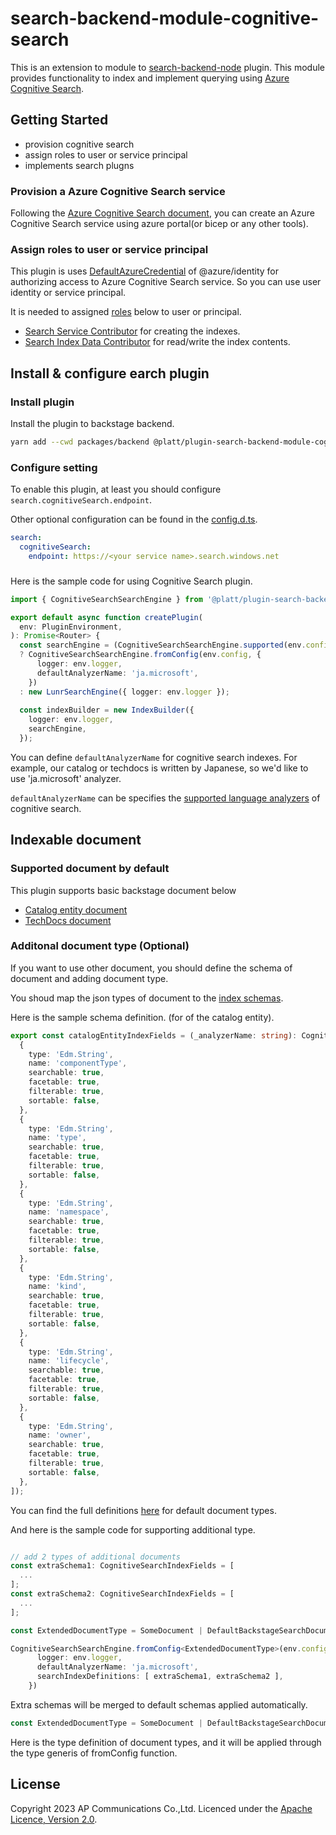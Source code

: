 # search-backend-module-cognitive-search

This is an extension to module to [search-backend-node](https://github.com/backstage/backstage/tree/master/plugins/search-backend-node) plugin.
This module provides functionality to index and implement querying using [Azure Cognitive Search](https://learn.microsoft.com/en-us/azure/search/).

## Getting Started

- provision cognitive search
- assign roles to user or service principal
- implements search plugns

### Provision a Azure Cognitive Search service

Following the [Azure Cognitive Search document](https://learn.microsoft.com/en-us/azure/search/search-what-is-azure-search), you can create an Azure Cognitive Search service using azure portal(or bicep or any other tools).

### Assign roles to user or service principal

This plugin is uses [DefaultAzureCredential](https://www.npmjs.com/package/@azure/identity) of @azure/identity for authorizing access to Azure Cognitive Search service. So you can use user identity or service principal.

It is needed to assigned [roles](https://learn.microsoft.com/en-us/azure/search/search-security-rbac?tabs=config-svc-portal%2Croles-portal%2Ctest-portal%2Ccustom-role-portal%2Cdisable-keys-portal#built-in-roles-used-in-search) below to user or principal.


- [Search Service Contributor](https://learn.microsoft.com/en-us/azure/role-based-access-control/built-in-roles#search-service-contributor) for creating the indexes.
- [Search Index Data Contributor](https://learn.microsoft.com/en-us/azure/role-based-access-control/built-in-roles#search-index-data-contributor) for read/write the index contents.

## Install & configure earch plugin

### Install plugin

Install the plugin to backstage backend.

```bash
yarn add --cwd packages/backend @platt/plugin-search-backend-module-cognitive-search

```

### Configure setting

To enable this plugin, at least you should configure `search.cognitiveSearch.endpoint`.

Other optional configuration can be found in the [config.d.ts](./config.d.ts). 

```yaml
search:
  cognitiveSearch:
    endpoint: https://<your service name>.search.windows.net

```

### 

Here is the sample code for using Cognitive Search plugin.

```typescript
import { CognitiveSearchSearchEngine } from '@platt/plugin-search-backend-module-cognitive-search';

export default async function createPlugin(
  env: PluginEnvironment,
): Promise<Router> {
  const searchEngine = (CognitiveSearchSearchEngine.supported(env.config))
  ? CognitiveSearchSearchEngine.fromConfig(env.config, {
      logger: env.logger,
      defaultAnalyzerName: 'ja.microsoft',
    })
  : new LunrSearchEngine({ logger: env.logger });
  
  const indexBuilder = new IndexBuilder({
    logger: env.logger,
    searchEngine,
  });

```

You can define `defaultAnalyzerName` for cognitive search indexes.
For example, our catalog or techdocs is written by Japanese, so we'd like to use 
'ja.microsoft' analyzer.

`defaultAnalyzerName` can be specifies the [supported language analyzers](https://learn.microsoft.com/en-us/azure/search/index-add-language-analyzers#supported-language-analyzers) of cognitive search.



## Indexable document

### Supported document by default

This plugin supports basic backstage document below

- [Catalog entity document](https://github.com/backstage/backstage/blob/master/plugins/catalog-common/src/search/CatalogEntityDocument.ts)
- [TechDocs document](https://github.com/backstage/backstage/blob/master/plugins/techdocs-node/src/techdocsTypes.ts)

### Additonal document type (Optional)
If you want to use other document, you should define the schema of document and adding document type.

You shoud map the json types of document to the [index schemas](https://learn.microsoft.com/en-us/azure/search/search-what-is-an-index).


Here is the sample schema definition. (for of the catalog entity).

```typescript
export const catalogEntityIndexFields = (_analyzerName: string): CognitiveSearchIndexFields => ([
  {
    type: 'Edm.String',
    name: 'componentType',
    searchable: true,
    facetable: true,
    filterable: true,
    sortable: false,
  },
  {
    type: 'Edm.String',
    name: 'type',
    searchable: true,
    facetable: true,
    filterable: true,
    sortable: false,
  },
  {
    type: 'Edm.String',
    name: 'namespace',
    searchable: true,
    facetable: true,
    filterable: true,
    sortable: false,
  },
  {
    type: 'Edm.String',
    name: 'kind',
    searchable: true,
    facetable: true,
    filterable: true,
    sortable: false,
  },
  {
    type: 'Edm.String',
    name: 'lifecycle',
    searchable: true,
    facetable: true,
    filterable: true,
    sortable: false,
  },
  {
    type: 'Edm.String',
    name: 'owner',
    searchable: true,
    facetable: true,
    filterable: true,
    sortable: false,
  },
]);

```

You can find the full definitions [here](./src/client/defaultIndexFields.ts) for default document types.

And here is the sample code for supporting additional type.

```typescript

// add 2 types of additional documents
const extraSchema1: CognitiveSearchIndexFields = [
  ...
];
const extraSchema2: CognitiveSearchIndexFields = [
  ...
];

const ExtendedDocumentType = SomeDocument | DefaultBackstageSearchDocuments;

CognitiveSearchSearchEngine.fromConfig<ExtendedDocumentType>(env.config, {
      logger: env.logger,
      defaultAnalyzerName: 'ja.microsoft',
      searchIndexDefinitions: [ extraSchema1, extraSchema2 ],
    })
```

Extra schemas will be merged to default schemas applied automatically.


```typescript
const ExtendedDocumentType = SomeDocument | DefaultBackstageSearchDocuments;
```

Here is the type definition of document types, and it will be applied through the type generis of fromConfig function.


## License

Copyright 2023 AP Communications Co.,Ltd. Licenced under the [Apache Licence, Version 2.0](../../LICENSE).